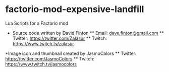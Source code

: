 # factorio-mod-expensive-landfill
Lua Scripts for a Factorio mod

* Source code written by David Finton
** Email: dave.finton@gmail.com
** Twitter: https://twitter.com/Zalasur
** Twitch: https://www.twitch.tv/zalasur

*Image icon and thumbnail created by JasmoColors
** Twitter: https://twitter.com/JasmoColors
** Twitch: https://www.twitch.tv/jasmocolors
